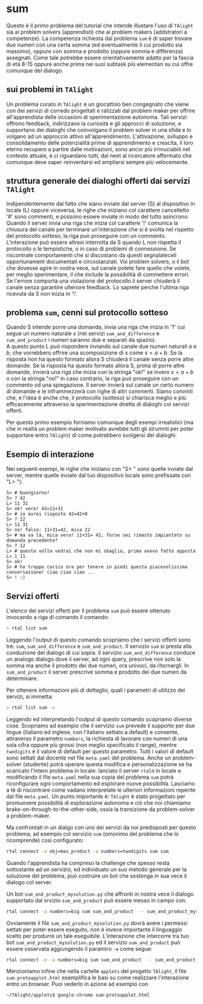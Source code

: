 # sum

Questo è il primo problema del tutorial che intende illustare l'uso di `TAlight` sia ai problem solvers (apprendisti) che ai problem makers (addstratori a competenze).
La competenza richiesta dal problema `sum` è di saper trovare due numeri con una certa somma (ed eventualmente il cui prodotto sia massimo), oppure con somma e prodotto (oppure somma e differenza) assegnati.
Come tale potrebbe essere orientativamente adatto per la fascia di età 8-15 oppure anche prima nei suoi subtask più elementari su cui offre comunque del dialogo.

## sui problemi in `TAlight`

Un problema curato in `TAlight` è un giocattolo ben congegnato che viene con dei servizi di corredo progettati e ralizzati dal problem maker per offrire all'apprendista delle occasioni di sperimentazione autonoma. Tali servizi offrono feedback, indirizzano la curiosità e gli approcci di soluzione, e supportano dei dialoghi che coinvolgano il problem solver in una sfida e lo volgano ad un approccio attivo all'apprendimento. L'attivazione, sviluppo e consolidamento delle potenzialità prime di apprendimento e crescita, il loro eterno recupero a partire dalle motivazioni, sono ancor più irrinuciabili nel contesto attuale, e ci riguardano tutti, dal neet al ricercatore affermato che comunque deve saper reinventarsi ed ampliarsi sempre più velocemente.

## struttura generale dei dialoghi offerti dai servizi `TAlight`

Indipendentemente dal fatto che siano inviate dal server (S) al dispositivo in locale (L) oppure viceversa, le righe che iniziano col carattere cancelletto '#' sono commenti, e possono essere inviate in modo del tutto asincrono.
Quando il server invia una riga che inizia col carattere '!' comunica la chiusura del canale per terminare un'interazione che si è svolta nel rispetto del protocollo sotteso, la riga può proseguire con un commento.
L'interazione può essere altresì interrotta da S quando L non rispetta il protocollo o le tempistiche, o in caso di problemi di connessione. Se riscontrate comportamenti che si discostano da questi segnalateceli opportunament documentati e circostanziati.
Voi problem solvers, o il bot che dovesse agire in vostra vece, sul canale potete fare quello che volete, per meglio sperimentare, il che include la possibilità di commettere errori. Se l'errore comporta una violazione del protocollo il server chiuderà il canale senza garantire ulteriore feedback. Lo saprete perchè l'ultima riga ricevuta da S non inizia in '!'. 

## problema `sum`, cenni sul protocollo sotteso

Quando S intende porre una domanda, invia una riga che inizia in '?' cui segue un numero naturale $s$ (nei servizi `sum_and_difference` e `sum_and_product` i numeri saranno due e separati da spazio).  
A questo punto L può rispondere inviando sul canale due numeri naturali $a$ e $b$, che vorrebbero offrire una scomposizione di $s$ come $s=a+b$.
Se la risposta non ha questo formato allora S chiuderà il canale senza porre altre domande.
Se la risposta ha questo formato allora S, prima di porre altre domande, invierà una riga che inizia con la stringa "ok!" se invero $s=a+b$ o con la stringa "no!" in caso contrario, la riga può proseguire con un commento od una spiegazione.
Il server invierà sul canale un certo numero di domande e le inframmezzerà con righe di altri commenti.
Siamo convinti che, e l'idea è anche che, il protocollo (sotteso) si chiarisca meglio e più efficacemente attraverso la sperimentazione diretta
di dialoghi coi servizi offerti.

Per questo primo esempio forniamo comunque degli esempi irrealistici (ma che in realtà un problem maker motivato avrebbe tutti gli strumnti per poter supportare entro `TAlight`) di come potrebbero svolgersi dei dialoghi.


## Esempio di interazione

Nei seguenti esempi, le righe che iniziano con "S> " sono quelle inviate dal server, mentre quelle inviate dal tuo dispositivo locale sono prefissate con "L> "):

```t
S> # buongiorno!
S> ? 42
L> 11 31
S> ok! vero! 42=11+31
S> # io avrei risposto 42=42+0
S> ? 22
L> 11 31
S> no! falso: 11+31=42, mica 22
S> # ma va là, mica vero! 11+31= 42, forse sei rimasto impiantato su domanda precedente?
S> ? 12
L> # questa volta vedrai che non mi sbaglio, prima avevo fatto apposta
L> 1 11
S> ok!
S> # ho troppo carico ora per tenere in piedi questa piacevolissima conversazione! ciao ciao ciao ...
S> ! :)
```

## Servizi offerti

L'elenco dei servizi offerti per il problema `sum` può essere ottenuto invocando a riga di comando il comando:
```bash
> rtal list sum
```

Leggendo l'output di questo comando scopriamo che i servizi offerti sono tre: `sum`, `sum_and_difference` e `sum_and_product`.
Il servizio `sum` si presta alla conduzione del dialogo di cui sopra.
Il servizio `sum_and_difference` conduce un analogo dialogo dove il server, ad ogni query, prescrive non solo la somma ma anche il prodotto dei due numeri, ora univoci, da ritornargli.
In `sum_and_product` il server prescrive somma e prodotto dei due numeri da determinare.

Per ottenere informazioni più di dettaglio, quali i parametri di utilizzo dei servizi, si immetta:

```bash
> rtal list sum -v
```
Leggendo ed interpretando l'output di questo comando scopriamo diverse cose.
Scopriamo ad esempio che il servizio `sum` prevede il supporto per due lingue (italiano ed inglese, con l'italiano settato a default) e consente, attraverso il parametro `numbers`, la richiesta di lavorare con numeri di una sola cifra oppure più grossi (non meglio specificato il range), mentre `twodigits` è il valore di default per questo parametro.
Tutti i valori di default sono settati dal docente nel file `meta.yaml` del problema. Anche un problem-solver (studente) potrà operare questa modifica e personalizzazione se ha scaricato l'intero problema in locale: lanciato il server `rtald` in locale e modificando il file `meta.yaml` nella sua copia del problema `sum` potrà riconfigurare ogni comportamento ed esplorare nuove possibilità.
Lasciamo a tè di riscontrare come vadano interpretate le ulteriori informazioni reperite dal file `meta.yaml`. Un punto importante è: `TAlight` è stato progettato per promuovere possibilità di esplorazione autonoma e ciò che noi chiamiamo brake-on-through-to-the-other-side, ossia la transizione da problem-solver a problem-maker.

Ma confrontati in un dialgo con uno dei servizi da noi predisposti per questo problema, ad esempio col servizio `sum` (omonimo del problema che lo ricomprende) così configurato:

```bash
rtal connect -a obj=max_product -a numbers=twodigits sum sum
```

Quando l'apprendista ha compreso la challenge che spesso resta sottostante ad un servizio, ed individuato un suo metodo generale per la soluzione del problema, può costruire un bot che sostenga in sua vece il dialogo col server.

Un bot `sum_and_product_mysolution.py` che affronti in nostra vece il dialogo supportato dal srvizio `sum_and_product` può essere messo in campo con:

```bash
rtal connect -a numbers=big sum sum_and_product  -- sum_and_product_mysolution.py
```
Ovviamente il file `sum_and_product_mysolution.py` dovrà avere i permessi settati per poter essere eseguito, non è invece importante il linguaggio scelto per produrre un tale eseguibile.
L'interazione che intercorre tra tuo bot `sum_and_product_mysolution.py` ed il servizio `sum_and_product` può essere osservata aggiungendo il paramtro `-e` come segue: 

```bash
rtal connect -e -a numbers=big sum sum_and_product  -- sum_and_product_mysolution.py
```

Menzioniamo infine che nella cartelle `applets` del progetto `TAlight`, il file `sum-protoapplet.html` esemplifica le basi su come realizzare l'interazione entro un browser. Puoi vederlo in azione ad esempio con

```bash
~/TAlight/applets$ google-chrome sum-protoapplet.html
```
